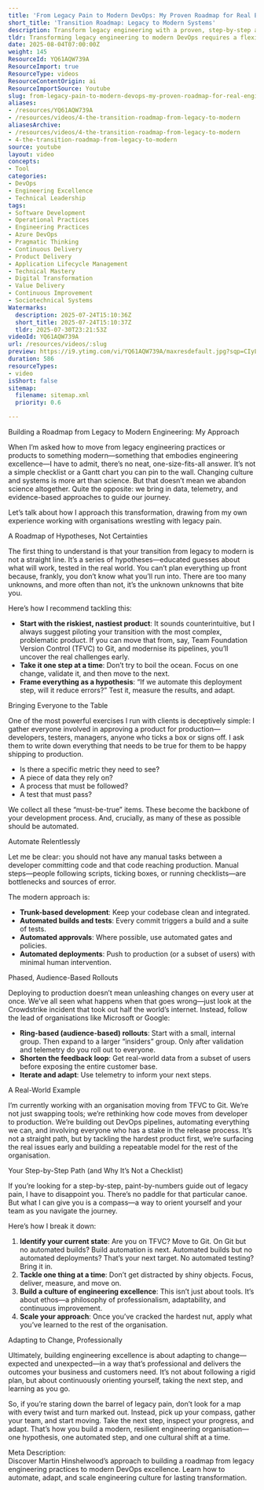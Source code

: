 ```yaml
---
title: 'From Legacy Pain to Modern DevOps: My Proven Roadmap for Real Engineering Transformation'
short_title: 'Transition Roadmap: Legacy to Modern Systems'
description: Transform legacy engineering with a proven, step-by-step approach—learn how to automate, adapt, and build a resilient, modern DevOps culture.
tldr: Transforming legacy engineering to modern DevOps requires a flexible, evidence-based approach focused on testing hypotheses, starting with the most challenging products, and automating every step from code commit to production. Involve all stakeholders to define essential requirements, automate approvals and deployments, and use phased rollouts with real-time feedback to minimize risk. Focus on one improvement at a time, build a culture of continuous learning, and scale successful practices across the organization.
date: 2025-08-04T07:00:00Z
weight: 145
ResourceId: YQ61AQW739A
ResourceImport: true
ResourceType: videos
ResourceContentOrigin: ai
ResourceImportSource: Youtube
slug: from-legacy-pain-to-modern-devops-my-proven-roadmap-for-real-engineering-transformation
aliases:
- /resources/YQ61AQW739A
- /resources/videos/4-the-transition-roadmap-from-legacy-to-modern
aliasesArchive:
- /resources/videos/4-the-transition-roadmap-from-legacy-to-modern
- 4-the-transition-roadmap-from-legacy-to-modern
source: youtube
layout: video
concepts:
- Tool
categories:
- DevOps
- Engineering Excellence
- Technical Leadership
tags:
- Software Development
- Operational Practices
- Engineering Practices
- Azure DevOps
- Pragmatic Thinking
- Continuous Delivery
- Product Delivery
- Application Lifecycle Management
- Technical Mastery
- Digital Transformation
- Value Delivery
- Continuous Improvement
- Sociotechnical Systems
Watermarks:
  description: 2025-07-24T15:10:36Z
  short_title: 2025-07-24T15:10:37Z
  tldr: 2025-07-30T23:21:53Z
videoId: YQ61AQW739A
url: /resources/videos/:slug
preview: https://i9.ytimg.com/vi/YQ61AQW739A/maxresdefault.jpg?sqp=CIyL2sMG&rs=AOn4CLDgxpLWoJLJYOlFORIUC4e7TbJfNg
duration: 586
resourceTypes:
- video
isShort: false
sitemap:
  filename: sitemap.xml
  priority: 0.6

---
```

Building a Roadmap from Legacy to Modern Engineering: My Approach

When I’m asked how to move from legacy engineering practices or products to something modern—something that embodies engineering excellence—I have to admit, there’s no neat, one-size-fits-all answer. It’s not a simple checklist or a Gantt chart you can pin to the wall. Changing culture and systems is more art than science. But that doesn’t mean we abandon science altogether. Quite the opposite: we bring in data, telemetry, and evidence-based approaches to guide our journey.

Let’s talk about how I approach this transformation, drawing from my own experience working with organisations wrestling with legacy pain.

A Roadmap of Hypotheses, Not Certainties

The first thing to understand is that your transition from legacy to modern is not a straight line. It’s a series of hypotheses—educated guesses about what will work, tested in the real world. You can’t plan everything up front because, frankly, you don’t know what you’ll run into. There are too many unknowns, and more often than not, it’s the unknown unknowns that bite you.

Here’s how I recommend tackling this:

- **Start with the riskiest, nastiest product**: It sounds counterintuitive, but I always suggest piloting your transition with the most complex, problematic product. If you can move that from, say, Team Foundation Version Control (TFVC) to Git, and modernise its pipelines, you’ll uncover the real challenges early.
- **Take it one step at a time**: Don’t try to boil the ocean. Focus on one change, validate it, and then move to the next.
- **Frame everything as a hypothesis**: “If we automate this deployment step, will it reduce errors?” Test it, measure the results, and adapt.

Bringing Everyone to the Table

One of the most powerful exercises I run with clients is deceptively simple: I gather everyone involved in approving a product for production—developers, testers, managers, anyone who ticks a box or signs off. I ask them to write down everything that needs to be true for them to be happy shipping to production.

- Is there a specific metric they need to see?
- A piece of data they rely on?
- A process that must be followed?
- A test that must pass?

We collect all these “must-be-true” items. These become the backbone of your development process. And, crucially, as many of these as possible should be automated.

Automate Relentlessly

Let me be clear: you should not have any manual tasks between a developer committing code and that code reaching production. Manual steps—people following scripts, ticking boxes, or running checklists—are bottlenecks and sources of error.

The modern approach is:

- **Trunk-based development**: Keep your codebase clean and integrated.
- **Automated builds and tests**: Every commit triggers a build and a suite of tests.
- **Automated approvals**: Where possible, use automated gates and policies.
- **Automated deployments**: Push to production (or a subset of users) with minimal human intervention.

Phased, Audience-Based Rollouts

Deploying to production doesn’t mean unleashing changes on every user at once. We’ve all seen what happens when that goes wrong—just look at the Crowdstrike incident that took out half the world’s internet. Instead, follow the lead of organisations like Microsoft or Google:

- **Ring-based (audience-based) rollouts**: Start with a small, internal group. Then expand to a larger “insiders” group. Only after validation and telemetry do you roll out to everyone.
- **Shorten the feedback loop**: Get real-world data from a subset of users before exposing the entire customer base.
- **Iterate and adapt**: Use telemetry to inform your next steps.

A Real-World Example

I’m currently working with an organisation moving from TFVC to Git. We’re not just swapping tools; we’re rethinking how code moves from developer to production. We’re building out DevOps pipelines, automating everything we can, and involving everyone who has a stake in the release process. It’s not a straight path, but by tackling the hardest product first, we’re surfacing the real issues early and building a repeatable model for the rest of the organisation.

Your Step-by-Step Path (and Why It’s Not a Checklist)

If you’re looking for a step-by-step, paint-by-numbers guide out of legacy pain, I have to disappoint you. There’s no paddle for that particular canoe. But what I can give you is a compass—a way to orient yourself and your team as you navigate the journey.

Here’s how I break it down:

1. **Identify your current state**: Are you on TFVC? Move to Git. On Git but no automated builds? Build automation is next. Automated builds but no automated deployments? That’s your next target. No automated testing? Bring it in.
2. **Tackle one thing at a time**: Don’t get distracted by shiny objects. Focus, deliver, measure, and move on.
3. **Build a culture of engineering excellence**: This isn’t just about tools. It’s about ethos—a philosophy of professionalism, adaptability, and continuous improvement.
4. **Scale your approach**: Once you’ve cracked the hardest nut, apply what you’ve learned to the rest of the organisation.

Adapting to Change, Professionally

Ultimately, building engineering excellence is about adapting to change—expected and unexpected—in a way that’s professional and delivers the outcomes your business and customers need. It’s not about following a rigid plan, but about continuously orienting yourself, taking the next step, and learning as you go.

So, if you’re staring down the barrel of legacy pain, don’t look for a map with every twist and turn marked out. Instead, pick up your compass, gather your team, and start moving. Take the next step, inspect your progress, and adapt. That’s how you build a modern, resilient engineering organisation—one hypothesis, one automated step, and one cultural shift at a time.

Meta Description:  
Discover Martin Hinshelwood’s approach to building a roadmap from legacy engineering practices to modern DevOps excellence. Learn how to automate, adapt, and scale engineering culture for lasting transformation.
